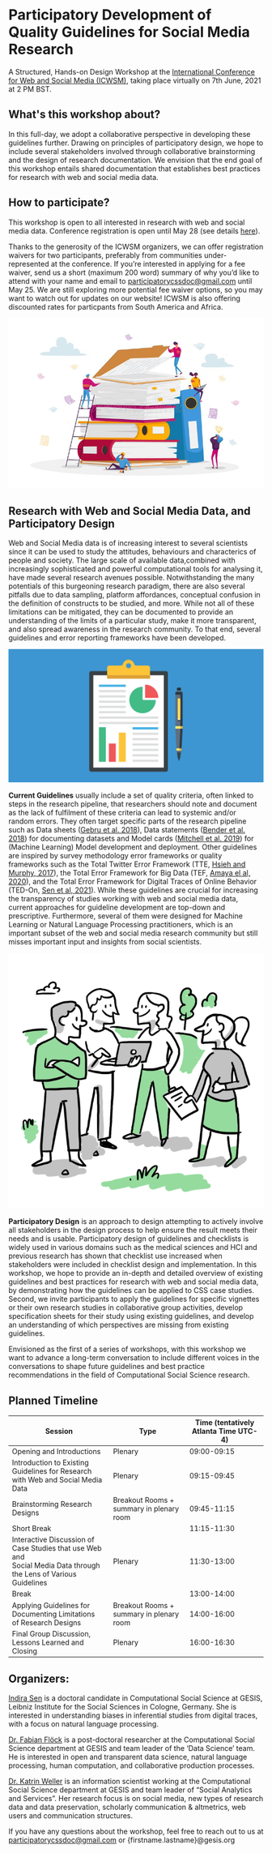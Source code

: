 # Participatory Development of Quality Guidelines for Social Media Research

A Structured, Hands-on Design Workshop at the [International Conference for Web and Social Media (ICWSM)](https://icwsm.org/2021/index.html), taking place virtually on 7th June, 2021 at 2 PM BST. 


## What's this workshop about? 

In this full-day, we adopt a collaborative perspective in developing these guidelines further. Drawing on principles of participatory design, we hope to include several stakeholders involved through collaborative brainstorming and the design of research documentation. We envision that the end goal of this workshop entails shared documentation that establishes best practices for research with web and social media data.


## How to participate?

This workshop is open to all interested in research with web and social media data. 
Conference registration is open until May 28 (see details [here](https://icwsm.org/2021/index.html#registration)). 

Thanks to the generosity of the ICWSM organizers, we can offer registration waivers for two participants, preferably from communities under-represented at the conference. If you’re interested in applying for a fee waiver, send us a short (maximum 200 word) summary of why you’d like to attend with your name and email to participatorycssdoc@gmail.com until May 25. 
We are still exploring more potential fee waiver options, so you may want to watch out for updates on our website! ICWSM is also offering discounted rates for particpants from South America and Africa.


![Participatory](participatory_css.jpg)

## Research with Web and Social Media Data, and Participatory Design

Web and Social Media data is of increasing interest to several scientists since it can be used to study the attitudes, behaviours and characterics of people and society. The large scale of available data,combined with increasingly sophisticated and powerful computational tools for analysing it, have made several research avenues possible. Notwithstanding the many potentials of this burgeoning research paradigm, there are also several pitfalls due to data sampling, platform affordances, conceptual confusion in the definition of constructs to be studied, and more. While not all of these limitations can be mitigated, they can be documented to provide an understanding of the limits of a particular study, make it more transparent, and also spread awareness in the research community. To that end, several guidelines and error reporting frameworks have been developed. 

![Documentation](datasheet-og.jpg)

**Current Guidelines** usually include a set of quality criteria, often linked to steps in the research pipeline, that researchers should note and document as the lack of fulfilment of these criteria can lead to systemic and/or random errors. They often target specific parts of the research pipeline such as Data sheets ([Gebru et al. 2018](https://arxiv.org/pdf/1803.09010.pdf)), Data statements ([Bender et al. 2018](https://www.aclweb.org/anthology/Q18-1041.pdf)) for documenting datasets and Model cards ([Mitchell et al. 2019](https://arxiv.org/pdf/1810.03993.pdf)) for (Machine Learning) Model development and deployment. Other guidelines are inspired by survey methodology error frameworks or quality frameworks such as the Total Twitter Error Framework (TTE, [Hsieh and Murphy, 2017](https://onlinelibrary.wiley.com/doi/10.1002/9781119041702.ch2)), the Total Error Framework for Big Data (TEF, [Amaya el al, 2020](https://academic.oup.com/jssam/article-abstract/8/1/89/5728725)), and the Total Error Framework for Digital Traces of Online Behavior (TED-On, [Sen et al, 2021](https://arxiv.org/pdf/1907.08228.pdf)). While these guidelines are crucial for increasing the transparency of studies working with web and social media data, current approaches for guideline development are top-down and prescriptive. Furthermore, several of them were designed for Machine Learning or Natural Language Processing practitioners, which is an important subset of the web and social media research community but still misses important input and insights from social scientists. 


![Participatory Design](participatory.png)

**Participatory Design** is an approach to design attempting to actively involve all stakeholders in the design process to help ensure the result meets their needs and is usable. Participatory design of guidelines and checklists is widely used in various domains such as the medical sciences and HCI and previous research has shown that checklist use increased when stakeholders were included in checklist design and implementation. In this workshop, we hope to provide an in-depth and detailed overview of existing guidelines and best practices for research with web and social media data, by demonstrating how the guidelines can be applied to CSS case studies. Second, we invite participants to apply the guidelines for specific vignettes or their own research studies in collaborative group activities, develop specification sheets for their study using existing guidelines, and develop an understanding of which perspectives are missing from existing guidelines.

Envisioned as the first of a series of workshops, with this workshop we want to advance a long-term conversation to include different voices in the conversations to shape future guidelines and best practice recommendations in the field of Computational Social Science  research.  


## Planned Timeline

| Session                                                                                                              | Type                                     | Time (tentatively Atlanta Time UTC-4) |
|----------------------------------------------------------------------------------------------------------------------|------------------------------------------|---------------------------------|
| Opening and Introductions                                                                                            | Plenary                                  | 09:00-09:15                     |
| Introduction to Existing Guidelines for Research<br>with Web and Social Media Data                                   | Plenary                                  | 09:15-09:45                     |
| Brainstorming Research Designs                                                                                       | Breakout Rooms + summary in plenary room | 09:45-11:15                     |
| Short Break                                                                                      |  | 11:15-11:30                     |
| Interactive Discussion of Case Studies that use Web and <br>Social Media Data through the Lens of Various Guidelines | Plenary                                  | 11:30-13:00                     |
| Break                                                                                                                |                                          | 13:00-14:00                     |
| Applying Guidelines for Documenting Limitations<br>of Research Designs                                               | Breakout Rooms + summary in plenary room | 14:00-16:00                     |
| Final Group Discussion, Lessons Learned and Closing                                                                  | Plenary                                  | 16:00-16:30                     |


## Organizers:

[Indira Sen](indiiigo.github.io/) is a doctoral candidate in Computational Social Science at GESIS, Leibniz Institute for the Social Sciences in Cologne, Germany. She is interested in understanding biases in inferential studies from digital traces, with a focus on natural language processing.

[Dr. Fabian Flöck](https://www.gesis.org/en/institute/staff/person/fabian.floeck) is a post-doctoral researcher at the Computational Social Science department at GESIS and team leader of the ‘Data Science’ team. He is interested in open and transparent data science, natural language processing, human computation, and collaborative production processes.

[Dr. Katrin Weller](https://katrinweller.net/) is an information scientist working at the Computational Social Science department at GESIS and team leader of “Social Analytics and Services”. Her research focus is on social media, new types of research data and data preservation, scholarly communication & altmetrics, web users and communication structures. 

If you have any questions about the workshop, feel free to reach out to us at participatorycssdoc@gmail.com or {firstname.lastname}@gesis.org
